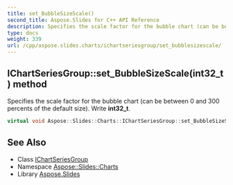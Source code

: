```yaml
---
title: set_BubbleSizeScale()
second_title: Aspose.Slides for C++ API Reference
description: Specifies the scale factor for the bubble chart (can be between 0 and 300 percents of the default size). Write int32_t.
type: docs
weight: 339
url: /cpp/aspose.slides.charts/ichartseriesgroup/set_bubblesizescale/
---
```

## IChartSeriesGroup::set_BubbleSizeScale(int32_t) method


Specifies the scale factor for the bubble chart (can be between 0 and 300 percents of the default size). Write **int32_t**.

```cpp
virtual void Aspose::Slides::Charts::IChartSeriesGroup::set_BubbleSizeScale(int32_t value)=0
```

## See Also

* Class [IChartSeriesGroup](./)
* Namespace [Aspose::Slides::Charts](../)
* Library [Aspose.Slides](../../)